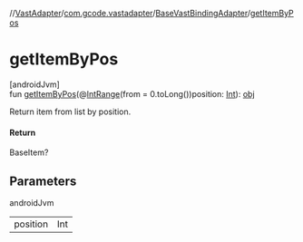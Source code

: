 //[VastAdapter](../../../index.md)/[com.gcode.vastadapter](../index.md)/[BaseVastBindingAdapter](index.md)/[getItemByPos](get-item-by-pos.md)

# getItemByPos

[androidJvm]\
fun [getItemByPos](get-item-by-pos.md)(@[IntRange](https://developer.android.com/reference/kotlin/androidx/annotation/IntRange.html)(from = 0.toLong())position: [Int](https://kotlinlang.org/api/latest/jvm/stdlib/kotlin/-int/index.html)): [obj](index.md)

Return item from list by position.

#### Return

BaseItem?

## Parameters

androidJvm

| | |
|---|---|
| position | Int |
